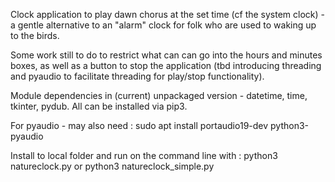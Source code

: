 
Clock application to play dawn chorus at the set time (cf the system clock) - a gentle alternative to an "alarm" clock for folk who are used to waking up to the birds.

Some work still to do to restrict what can can go into the hours and minutes boxes, as well as a button to stop the application (tbd introducing threading and pyaudio to facilitate threading for play/stop functionality).

Module dependencies in (current) unpackaged version - datetime, time, tkinter, pydub. All can be installed via pip3.

For pyaudio - may also need :
sudo apt install portaudio19-dev python3-pyaudio

Install to local folder and run on the command line with :
python3 natureclock.py
or
python3 natureclock_simple.py


